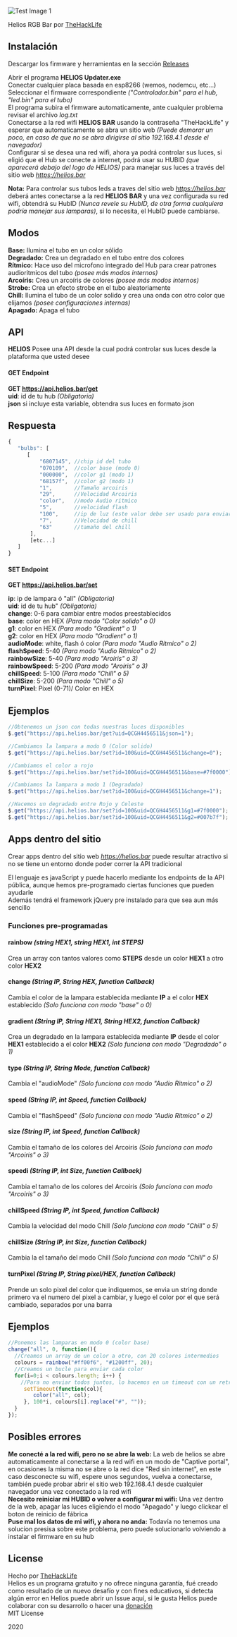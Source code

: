 ![Test Image 1](https://i.imgur.com/AUZMd9M.png)

Helios RGB Bar por [TheHackLife](https://www.youtube.com/channel/UCOCYnTfY7izcASanFVHL3Aw?view_as=subscriber)

## Instalación
Descargar los firmware y herramientas en la sección [Releases](https://github.com/TheHackLife/helios/releases)
 
Abrir el programa **HELIOS Updater.exe**  
Conectar cualquier placa basada en esp8266 (wemos, nodemcu, etc...)  
Seleccionar el firmware correspondiente *("Controlador.bin" para el hub, "led.bin" para el tubo)*  
El programa subira el firmware automaticamente, ante cualquier problema revisar el archivo *log.txt*  
Conectarse a la red wifi **HELIOS BAR** usando la contraseña "TheHackLife" y esperar que automaticamente se abra un sitio web *(Puede demorar un poco, en caso de que no se abra dirigirse al sitio 192.168.4.1 desde el navegador)*  
Configurar si se desea una red wifi, ahora ya podrá controlar sus luces, si eligió que el Hub se conecte a internet, podrá usar su HUBID *(que aparecerá debajo del logo de HELIOS)* para manejar sus luces a través del sitio web *https://helios.bar*  

**Nota:** Para controlar sus tubos leds a traves del sitio web *https://helios.bar* deberá antes conectarse a la red **HELIOS BAR** y una vez configurada su red wifi, obtendrá su HubID *(Nunca revele su HubID, de otra forma cualquiera podría manejar sus lamparas)*, si lo necesita, el HubID puede cambiarse.  

## Modos
**Base:** Ilumina el tubo en un color sólido  
**Degradado:** Crea un degradado en el tubo entre dos colores  
**Rítmico:** Hace uso del microfono integrado del Hub para crear patrones audioritmicos del tubo *(posee más modos internos)*  
**Arcoíris:** Crea un arcoíris de colores *(posee más modos internos)*  
**Strobe:** Crea un efecto strobe en el tubo aleatoriamente  
**Chill:** Ilumina el tubo de un color solido y crea una onda con otro color que elijamos *(posee configuraciones internas)*  
**Apagado:** Apaga el tubo

## API
**HELIOS** Posee una API desde la cual podrá controlar sus luces desde la plataforma que usted desee

#### GET Endpoint
**GET https://api.helios.bar/get**  
**uid**: id de tu hub *(Obligatoria)*  
**json** si incluye esta variable, obtendra sus luces en formato json  

## Respuesta
```javaScript
{
   "bulbs": [
      [
          "6807145", //chip id del tubo
          "070109",  //color base (modo 0)
          "000000",  //color g1 (modo 1)
          "68157f",  //color g2 (modo 1)
          "1",       //Tamaño arcoiris
          "29",      //Velocidad Arcoiris
          "color",   //modo Audio ritmico
          "5",       //velocidad flash
          "100",     //ip de luz (este valor debe ser usado para enviar comandos a esta luz)
          "7",       //Velocidad de chill
          "63"       //tamaño del chill
       ],
       [etc...]
   ]
}

```

#### SET Endpoint
**GET https://api.helios.bar/set**  

**ip**: ip de lampara ó "all" *(Obligatoria)*  
**uid**: id de tu hub" *(Obligatoria)*  
**change**: 0-6 para cambiar entre modos preestablecidos  
**base**: color en HEX *(Para modo "Color solido" o 0)*  
**g1**: color en HEX *(Para modo "Gradient" o 1)*  
**g2**: color en HEX *(Para modo "Gradient" o 1)*  
**audioMode**: white, flash ó color *(Para modo "Audio Ritmico" o 2)*  
**flashSpeed**: 5-40 *(Para modo "Audio Ritmico" o 2)*  
**rainbowSize**: 5-40 *(Para modo "Aroiris" o 3)*  
**rainbowSpeed**: 5-200 *(Para modo "Aroiris" o 3)*  
**chillSpeed**: 5-100 *(Para modo "Chill" o 5)*  
**chillSize**: 5-200 *(Para modo "Chill" o 5)*  
**turnPixel**: Pixel (0-71)/ Color en HEX  

## Ejemplos
```javaScript
//Obtenemos un json con todas nuestras luces disponibles
$.get("https://api.helios.bar/get?uid=QCGH4456511&json=1");

//Cambiamos la lampara a modo 0 (Color solido)
$.get("https://api.helios.bar/set?id=100&uid=QCGH4456511&change=0");

//Cambiamos el color a rojo
$.get("https://api.helios.bar/set?id=100&uid=QCGH4456511&base=#7f0000");

//Cambiamos la lampara a modo 1 (Degradado)
$.get("https://api.helios.bar/set?id=100&uid=QCGH4456511&change=1");

//Hacemos un degradado entre Rojo y Celeste
$.get("https://api.helios.bar/set?id=100&uid=QCGH4456511&g1=#7f0000");
$.get("https://api.helios.bar/set?id=100&uid=QCGH4456511&g2=#007b7f");

```

## Apps dentro del sitio
Crear apps dentro del sitio web *https://helios.bar* puede resultar atractivo si no se tiene un entorno donde poder correr la API tradicional

El lenguaje es javaScript y puede hacerlo mediante los endpoints de la API pública, aunque hemos pre-programado ciertas funciones que pueden ayudarle  
Además tendrá el framework jQuery pre instalado para que sea aun más sencillo 

### Funciones pre-programadas
#### rainbow _(string HEX1, string HEX1, int STEPS)_
Crea un array con tantos valores como **STEPS** desde un color **HEX1** a otro color **HEX2**

#### change _(String IP, String HEX, function Callback)_
Cambia el color de la lampara establecida mediante **IP** a el color **HEX** establecido *(Solo funciona con modo "base" o 0)*

#### gradient _(String IP, String HEX1, String HEX2, function Callback)_
Crea un degradado en la lampara establecida mediante **IP** desde el color **HEX1** establecido a el color **HEX2** *(Solo funciona con modo "Degradado" o 1)*

#### type _(String IP, String Mode, function Callback)_
Cambia el "audioMode" *(Solo funciona con modo "Audio Ritmico" o 2)*

#### speed _(String IP, int Speed, function Callback)_
Cambia el "flashSpeed" *(Solo funciona con modo "Audio Ritmico" o 2)*

#### size _(String IP, int Speed, function Callback)_
Cambia el tamaño de los colores del Arcoiris *(Solo funciona con modo "Arcoiris" o 3)*

#### speedi _(String IP, int Size, function Callback)_
Cambia el tamaño de los colores del Arcoiris *(Solo funciona con modo "Arcoiris" o 3)*

#### chillSpeed _(String IP, int Speed, function Callback)_
Cambia la velocidad del modo Chill *(Solo funciona con modo "Chill" o 5)*

#### chillSize _(String IP, int Size, function Callback)_
Cambia la el tamaño del modo Chill *(Solo funciona con modo "Chill" o 5)*

#### turnPixel _(String IP, String pixel/HEX, function Callback)_
Prende un solo pixel del color que indiquemos, se envia un string donde primero va el numero del pixel a cambiar, y luego el color por el que será cambiado, separados por una barra  

## Ejemplos
```javaScript
//Ponemos las lamparas en modo 0 (color base)
change("all", 0, function(){
  //Creamos un array de un color a otro, con 20 colores intermedios
  colours = rainbow("#ff00f6", "#1200ff", 20);
  //Creamos un bucle para enviar cada color
  for(i=0;i < colours.length; i++) {
    //Para no enviar todos juntos, lo hacemos en un timeout con un retraso de 100ms cada color
     setTimeout(function(col){
        color("all", col);
     }, 100*i, colours[i].replace("#", ""));
  }
});
```

## Posibles errores
**Me conecté a la red wifi, pero no se abre la web:** La web de helios se abre automaticamente al conectarse a la red wifi en un modo de "Captive portal", en ocasiones la misma no se abre o la red dice "Red sin internet", en este caso desconecte su wifi, espere unos segundos, vuelva a conectarse, también puede probar abrir el sitio web 192.168.4.1 desde cualquier navegador una vez conectado a la red wifi  
**Necesito reiniciar mi HUBID o volver a configurar mi wifi:** Una vez dentro de la web, apagar las luces eligiendo el modo "Apagado" y luego clickear el boton de reinicio de fábrica  
**Puse mal los datos de mi wifi, y ahora no anda:** Todavía no tenemos una solucion presisa sobre este problema, pero puede solucionarlo volviendo a instalar el firmware en su hub  

## License

Hecho por [TheHackLife](https://www.youtube.com/channel/UCOCYnTfY7izcASanFVHL3Aw?view_as=subscriber)  
Helios es un programa gratuito y no ofrece ninguna garantía, fué creado como resultado de un nuevo desafío y con fines educativos, si detecta algún error en Helios puede abrir un Issue aquí, si le gusta Helios puede colaborar con su desarrollo o hacer una [donación](https://www.youtube.com/channel/UCOCYnTfY7izcASanFVHL3Aw?view_as=subscriber)  
MIT License

2020
